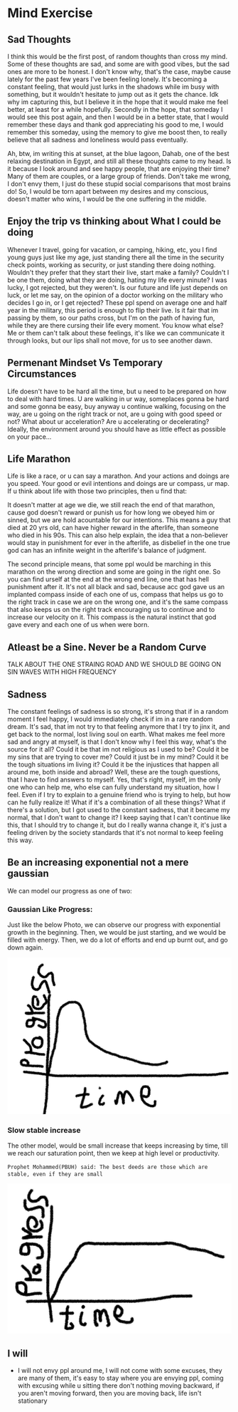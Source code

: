 # Mind Exercise



## Sad Thoughts

I think this would be the first post, of random thoughts than cross my mind. Some of these thoughts are sad, and some are with good vibes, but the sad ones are more to be honest. I don't know why, that's the case, maybe cause lately for the past few years I've been feeling lonely. It's becoming a constant feeling, that would just lurks in the shadows while im busy with something, but it wouldn't hesitate to jump out as it gets the chance. Idk why im capturing this, but I believe it in the hope that it would make me feel better, at least for a while hopefully. Secondly in the hope, that someday I would see this post again, and then I would be in a better state, that I would remember these days and thank god appreciating his good to me, I would remember this someday, using the memory to give me boost then, to really believe that all sadness and loneliness would pass eventually.

Ah, btw, im writing this at sunset, at the blue lagoon, Dahab, one of the best relaxing destination in Egypt, and still all these thoughts came to my head. Is it because I look around and see happy people, that are enjoying their time? Many of them are couples, or a large group of friends. Don't take me wrong,  I don't envy them, I just do these stupid social comparisons that most brains do! So, I would be torn apart between my desires and my conscious, doesn't matter who wins, I would be the one suffering in the middle.

## Enjoy the trip vs thinking about What I could be doing

Whenever I travel, going for vacation, or camping, hiking, etc, you I find young guys just like my age, just standing there all the time in the security check points, working as security, or just standing there doing nothing. Wouldn't they prefer that they start their live, start make a family?  Couldn't I be one them, doing what they are doing, hating my life every minute?  I was lucky, I got rejected, but they weren't. Is our future and life just depends on luck, or let me say, on the opinion of a doctor working on the military who decides I go in, or I get rejected?   These ppl spend on average one and half year in the military, this period is enough to flip their live. Is it fair that im passing by them, so our paths cross, but I'm on the path of having fun, while they are there cursing their life every moment. You know what else? Me or them can't talk about these feelings, it's like we can communicate it through looks, but our lips shall not move, for us to see another dawn.

## Permenant Mindset Vs Temporary Circumstances 
Life doesn't  have to be hard all the time, but u need to be prepared on how to  deal with hard times. U are walking in ur way, someplaces gonna be hard and some gonna be easy, buy anyway u continue  walking, focusing on the way, are u going on the right track  or not, are u going with good speed or not? What about ur acceleration? Are u accelerating or decelerating? Ideally, the  environment  around you should have as little effect as possible on your pace…

## Life Marathon 

Life is like a race, or u can say a marathon. And  your actions and doings are you speed. Your good or evil intentions and doings are ur compass, ur map.
If u think about life with those two principles, then u find that:

It doesn't matter at age we die, we still  reach the end of that marathon, cause god doesn't reward or punish us for how long we obeyed him or sinned, but we are hold acountable for our intentions. This means a guy that died at 20 yrs old,  can have higher reward in the afterlife, than someone who died in his 90s.
This can also help explain, the idea that  a non-believer would stay in punishment for ever in the  afterlife, as disbelief in the one true god can has an infinite weight in the afterlife's balance of judgment.

The second principle  means, that some ppl would be marching in this marathon on the wrong direction and some are going in the  right one. So you can find urself at the end at the wrong end line, one that has hell punishment after it.
It's not all black and sad, because acc god gave us an implanted compass inside of each one of us, compass that helps us go to the  right track in case we are on the wrong one, and it's the same compass that also keeps us on the right track encouraging us to continue and to increase our velocity on it. This compass is the natural instinct that god gave every and each one of us when were born.


## Atleast be a Sine. Never be a Random Curve


TALK ABOUT THE ONE STRAING ROAD AND WE SHOULD BE GOING ON SIN WAVES WITH HIGH FREQUENCY 

## Sadness
The constant feelings  of sadness is so strong, it's strong  that if in a random moment I feel happy, I would immediately check if im in a rare random dream. It's sad, that im not try to that feeling anymore that I try to jinx it, and get back  to the normal, lost living  soul on earth. What makes me feel more sad and angry at myself, is that I don't know why I feel this way, what's the source for it all? Could it be that im not religious as I used to be? Could it be my sins that are trying  to cover me? Could it just be in my mind? Could it be the tough situations im living it? Could it be the injustices that happen all around me, both inside and abroad?  Well, these are the tough questions, that  I have to find answers to myself. Yes, that's  right, myself, im the only one who can help me, who else can fully understand my situation, how I feel. Even if I try to explain to a genuine friend who is trying to help, but how can he fully realize it! What if it's a combination of all these things? What if there's a solution, but I got used to the constant sadness, that it became my normal, that I don't want to change  it? I keep saying that I can't continue like this, that I should try to change it, but do I really wanna change it, it's just a feeling driven by the  society standards that it's not normal to keep feeling  this way.


## Be an increasing exponential not a mere gaussian 

We can model our progress as one of two:

### Gaussian Like Progress:
Just like the below Photo, we can observe our progress with exponential growth in the beginning. Then, we would be just starting, and we would be filled with energy. Then, we do a lot of efforts  and end up burnt out, and go down again.

![](gaussian.jpeg)


### Slow stable increase
The other model, would be small increase that keeps increasing by time, till we reach our saturation point, then we keep at high level or productivity.

```
Prophet Mohammed(PBUH) said: The best deeds are those which are stable, even if they are small
```

![](increasing.jpeg)


## I will 

* I will not envy ppl around me, I will not come with some excuses, they are many of them, it's easy to stay where you are envying ppl, coming with excusing while u sitting there don't nothing moving backward, if you aren't moving forward, then you are moving back, life isn't stationary 

